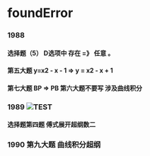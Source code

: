 # foundError
### 1988 
#### 选择题（5） D选项中 存在 =》 任意 。
#### 第五大题  y=x2 - x - 1 => y = x2 - x + 1   
#### 第七大题   BP => PB   第六大题不要写 涉及曲线积分
### 1989 ![TEST](https://www.helloimg.com/images/2020/05/16/198913734760ae8336ac.png) 
#### 选择题第四题 傅式展开超纲数二
### 1990 第九大题 曲线积分超纲
